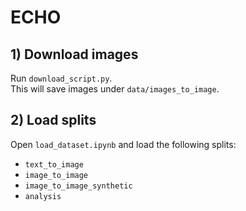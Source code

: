 # ECHO

## 1) Download images
Run `download_script.py`.  
This will save images under `data/images_to_image`.

## 2) Load splits
Open `load_dataset.ipynb` and load the following splits:
- `text_to_image`
- `image_to_image`
- `image_to_image_synthetic`
- `analysis`

